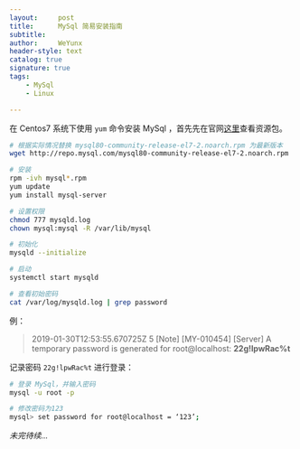 ```yaml
---
layout:     post
title:      MySql 简易安装指南
subtitle:   
author:     WeYunx
header-style: text
catalog: true
signature: true
tags:
    - MySql
    - Linux

---
```



在 Centos7 系统下使用 `yum` 命令安装 MySql ，首先先在官网[这里](https://dev.mysql.com/downloads/repo/yum/)查看资源包。

```bash
# 根据实际情况替换 mysql80-community-release-el7-2.noarch.rpm 为最新版本
wget http://repo.mysql.com/mysql80-community-release-el7-2.noarch.rpm

# 安装
rpm -ivh mysql*.rpm
yum update
yum install mysql-server

# 设置权限
chmod 777 mysqld.log
chown mysql:mysql -R /var/lib/mysql

# 初始化
mysqld --initialize

# 启动
systemctl start mysqld

# 查看初始密码
cat /var/log/mysqld.log | grep password
```

例：

> 2019-01-30T12:53:55.670725Z 5 [Note] [MY-010454] [Server] A temporary password is generated for root@localhost: **22g!lpwRac%t**

记录密码 `22g!lpwRac%t` 进行登录：

```bash
# 登录 MySql，并输入密码
mysql -u root -p

# 修改密码为123
mysql> set password for root@localhost = ‘123’;
```







*未完待续...*